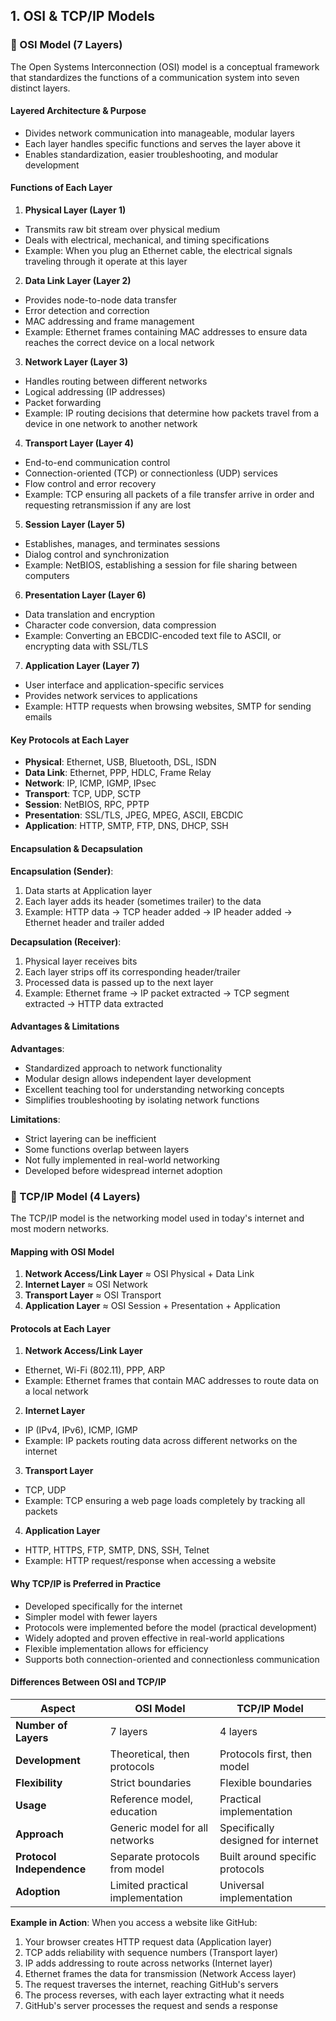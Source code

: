 ## 1. OSI & TCP/IP Models

### 🔹 OSI Model (7 Layers)

The Open Systems Interconnection (OSI) model is a conceptual framework that standardizes the functions of a communication system into seven distinct layers.

#### Layered Architecture & Purpose
- Divides network communication into manageable, modular layers
- Each layer handles specific functions and serves the layer above it
- Enables standardization, easier troubleshooting, and modular development

#### Functions of Each Layer

1. **Physical Layer (Layer 1)**
  - Transmits raw bit stream over physical medium
  - Deals with electrical, mechanical, and timing specifications
  - Example: When you plug an Ethernet cable, the electrical signals traveling through it operate at this layer

2. **Data Link Layer (Layer 2)**
  - Provides node-to-node data transfer
  - Error detection and correction
  - MAC addressing and frame management
  - Example: Ethernet frames containing MAC addresses to ensure data reaches the correct device on a local network

3. **Network Layer (Layer 3)**
  - Handles routing between different networks
  - Logical addressing (IP addresses)
  - Packet forwarding
  - Example: IP routing decisions that determine how packets travel from a device in one network to another network

4. **Transport Layer (Layer 4)**
  - End-to-end communication control
  - Connection-oriented (TCP) or connectionless (UDP) services
  - Flow control and error recovery
  - Example: TCP ensuring all packets of a file transfer arrive in order and requesting retransmission if any are lost

5. **Session Layer (Layer 5)**
  - Establishes, manages, and terminates sessions
  - Dialog control and synchronization
  - Example: NetBIOS, establishing a session for file sharing between computers

6. **Presentation Layer (Layer 6)**
  - Data translation and encryption
  - Character code conversion, data compression
  - Example: Converting an EBCDIC-encoded text file to ASCII, or encrypting data with SSL/TLS

7. **Application Layer (Layer 7)**
  - User interface and application-specific services
  - Provides network services to applications
  - Example: HTTP requests when browsing websites, SMTP for sending emails

#### Key Protocols at Each Layer

- **Physical**: Ethernet, USB, Bluetooth, DSL, ISDN
- **Data Link**: Ethernet, PPP, HDLC, Frame Relay
- **Network**: IP, ICMP, IGMP, IPsec
- **Transport**: TCP, UDP, SCTP
- **Session**: NetBIOS, RPC, PPTP
- **Presentation**: SSL/TLS, JPEG, MPEG, ASCII, EBCDIC
- **Application**: HTTP, SMTP, FTP, DNS, DHCP, SSH

#### Encapsulation & Decapsulation

**Encapsulation (Sender)**:
1. Data starts at Application layer
2. Each layer adds its header (sometimes trailer) to the data
3. Example: HTTP data → TCP header added → IP header added → Ethernet header and trailer added

**Decapsulation (Receiver)**:
1. Physical layer receives bits
2. Each layer strips off its corresponding header/trailer
3. Processed data is passed up to the next layer
4. Example: Ethernet frame → IP packet extracted → TCP segment extracted → HTTP data extracted

#### Advantages & Limitations

**Advantages**:
- Standardized approach to network functionality
- Modular design allows independent layer development
- Excellent teaching tool for understanding networking concepts
- Simplifies troubleshooting by isolating network functions

**Limitations**:
- Strict layering can be inefficient
- Some functions overlap between layers
- Not fully implemented in real-world networking
- Developed before widespread internet adoption

### 🔹 TCP/IP Model (4 Layers)

The TCP/IP model is the networking model used in today's internet and most modern networks.

#### Mapping with OSI Model

1. **Network Access/Link Layer** ≈ OSI Physical + Data Link
2. **Internet Layer** ≈ OSI Network
3. **Transport Layer** ≈ OSI Transport
4. **Application Layer** ≈ OSI Session + Presentation + Application

#### Protocols at Each Layer

1. **Network Access/Link Layer**
  - Ethernet, Wi-Fi (802.11), PPP, ARP
  - Example: Ethernet frames that contain MAC addresses to route data on a local network

2. **Internet Layer**
  - IP (IPv4, IPv6), ICMP, IGMP
  - Example: IP packets routing data across different networks on the internet

3. **Transport Layer**
  - TCP, UDP
  - Example: TCP ensuring a web page loads completely by tracking all packets

4. **Application Layer**
  - HTTP, HTTPS, FTP, SMTP, DNS, SSH, Telnet
  - Example: HTTP request/response when accessing a website

#### Why TCP/IP is Preferred in Practice

- Developed specifically for the internet
- Simpler model with fewer layers
- Protocols were implemented before the model (practical development)
- Widely adopted and proven effective in real-world applications
- Flexible implementation allows for efficiency
- Supports both connection-oriented and connectionless communication

#### Differences Between OSI and TCP/IP

| Aspect | OSI Model | TCP/IP Model |
|--------|-----------|--------------|
| **Number of Layers** | 7 layers | 4 layers |
| **Development** | Theoretical, then protocols | Protocols first, then model |
| **Flexibility** | Strict boundaries | Flexible boundaries |
| **Usage** | Reference model, education | Practical implementation |
| **Approach** | Generic model for all networks | Specifically designed for internet |
| **Protocol Independence** | Separate protocols from model | Built around specific protocols |
| **Adoption** | Limited practical implementation | Universal implementation |

**Example in Action**: When you access a website like GitHub:
1. Your browser creates HTTP request data (Application layer)
2. TCP adds reliability with sequence numbers (Transport layer)
3. IP adds addressing to route across networks (Internet layer)
4. Ethernet frames the data for transmission (Network Access layer)
5. The request traverses the internet, reaching GitHub's servers
6. The process reverses, with each layer extracting what it needs
7. GitHub's server processes the request and sends a response
